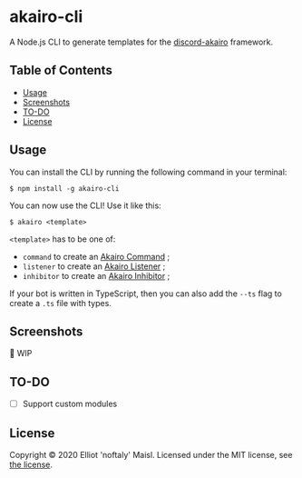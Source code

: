 # akairo-cli

A Node.js CLI to generate templates for the [discord-akairo](https://npmjs.com/package/discord-akairo) framework.


## Table of Contents
- [Usage](#usage)
- [Screenshots](#screenshots)
- [TO-DO](#to-do)
- [License](#license)


## Usage

You can install the CLI by running the following command in your terminal:
```
$ npm install -g akairo-cli
```

You can now use the CLI! Use it like this:
```
$ akairo <template>
```
`<template>` has to be one of:
- `command` to create an [Akairo Command](https://discord-akairo.github.io/#/docs/main/master/class/Command) ;
- `listener` to create an [Akairo Listener](https://discord-akairo.github.io/#/docs/main/master/class/Listener) ;
- `inhibitor` to create an [Akairo Inhibitor](https://discord-akairo.github.io/#/docs/main/master/class/Inhibitor) ;

If your bot is written in TypeScript, then you can also add the `--ts` flag to create a `.ts` file with types.


## Screenshots

🚧 WIP


## TO-DO

- [ ] Support custom modules


## License

Copyright © 2020 Elliot 'noftaly' Maisl. Licensed under the MIT license, see [the license](./LICENSE).
